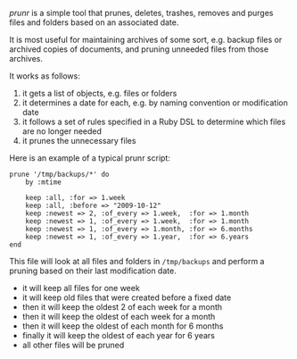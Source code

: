 *prunr* is a simple tool that prunes, deletes, trashes, removes and purges
files and folders based on an associated date.

It is most useful for maintaining archives of some sort, e.g. backup files or
archived copies of documents, and pruning unneeded files from those archives.

It works as follows:

1.	it gets a list of objects, e.g. files or folders
2.	it determines a date for each, e.g. by naming convention or modification date
3.	it follows a set of rules specified in a Ruby DSL to determine which files are
	no longer needed
4.	it prunes the unnecessary files

Here is an example of a typical prunr script:

	prune '/tmp/backups/*' do
		by :mtime

		keep :all, :for => 1.week
		keep :all, :before => "2009-10-12"
		keep :newest => 2, :of_every => 1.week,  :for => 1.month
		keep :newest => 1, :of_every => 1.week,  :for => 1.month
		keep :newest => 1, :of_every => 1.month, :for => 6.months
		keep :newest => 1, :of_every => 1.year,  :for => 6.years
	end

This file will look at all files and folders in `/tmp/backups` and perform a pruning
based on their last modification date.

*	it will keep all files for one week
*   it will keep old files that were created before a fixed date
*	then it will keep the oldest 2 of each week for a month
*	then it will keep the oldest of each week for a month
*	then it will keep the oldest of each month for 6 months
*	finally it will keep the oldest of each year for 6 years
*	all other files will be pruned

